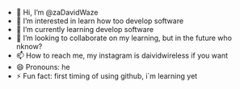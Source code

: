 - 👋 Hi, I’m @zaDavidWaze
- 👀 I’m interested in learn how too develop software
- 🌱 I’m currently learning develop software
- 💞️ I’m looking to collaborate on my learning, but in the future who nknow?
- 📫 How to reach me, my instagram is daividwireless if you want
- 😄 Pronouns: he
- ⚡ Fun fact: first timing of using github, i`m learning yet
